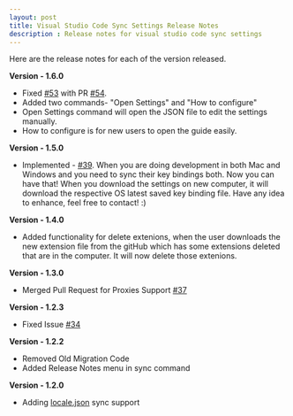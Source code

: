 ```yaml
---
layout: post
title: Visual Studio Code Sync Settings Release Notes
description : Release notes for visual studio code sync settings
---
```

Here are the release notes for each of the version released.


**Version - 1.6.0**

* Fixed [#53](https://github.com/shanalikhan/code-settings-sync/issues/53) with PR [#54](https://github.com/shanalikhan/code-settings-sync/pull/54).
* Added two commands- "Open Settings" and "How to configure"
* Open Settings command will open the JSON file to edit the settings manually.
* How to configure is for new users to open the guide easily.


**Version - 1.5.0**

* Implemented - [#39](https://github.com/shanalikhan/code-settings-sync/issues/39). When you are doing development in both Mac and Windows and you need to sync their key bindings both. Now you can have that! When you download the settings on new computer, it will download the respective OS latest saved key binding file. Have any idea to enhance, feel free to contact! :)


**Version - 1.4.0**


* Added functionality for delete extenions, when the user downloads the new extension file from the gitHub which has some extensions deleted that are in the computer. It will now delete those extenions.


**Version - 1.3.0**


* Merged Pull Request for Proxies Support [#37](https://github.com/shanalikhan/code-settings-sync/pull/37)



**Version - 1.2.3**


* Fixed Issue [#34](https://github.com/shanalikhan/code-settings-sync/issues/34)


**Version - 1.2.2**


* Removed Old Migration Code
* Added Release Notes menu in sync command

**Version - 1.2.0**


* Adding [locale.json](https://code.visualstudio.com/docs/customization/locales) sync support
